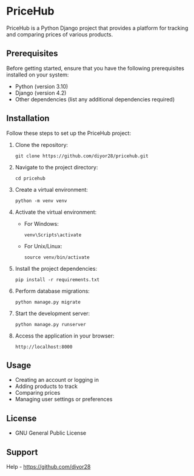 # PriceHub

PriceHub is a Python Django project that provides a platform for tracking and comparing prices of various products.

## Prerequisites

Before getting started, ensure that you have the following prerequisites installed on your system:

- Python (version 3.10)
- Django (version 4.2)
- Other dependencies (list any additional dependencies required)

## Installation

Follow these steps to set up the PriceHub project:

1. Clone the repository:

   ```
   git clone https://github.com/diyor28/pricehub.git
   ```

2. Navigate to the project directory:

   ```
   cd pricehub
   ```

3. Create a virtual environment:

   ```
   python -m venv venv
   ```

4. Activate the virtual environment:

   - For Windows:

     ```
     venv\Scripts\activate
     ```

   - For Unix/Linux:

     ```
     source venv/bin/activate
     ```

5. Install the project dependencies:

   ```
   pip install -r requirements.txt
   ```

6. Perform database migrations:

   ```
   python manage.py migrate
   ```

7. Start the development server:

   ```
   python manage.py runserver
   ```

8. Access the application in your browser:

   ```
   http://localhost:8000
   ```

## Usage
  - Creating an account or logging in
  - Adding products to track
  - Comparing prices
  - Managing user settings or preferences

## License

- GNU General Public License

## Support

Help - https://github.com/diyor28
